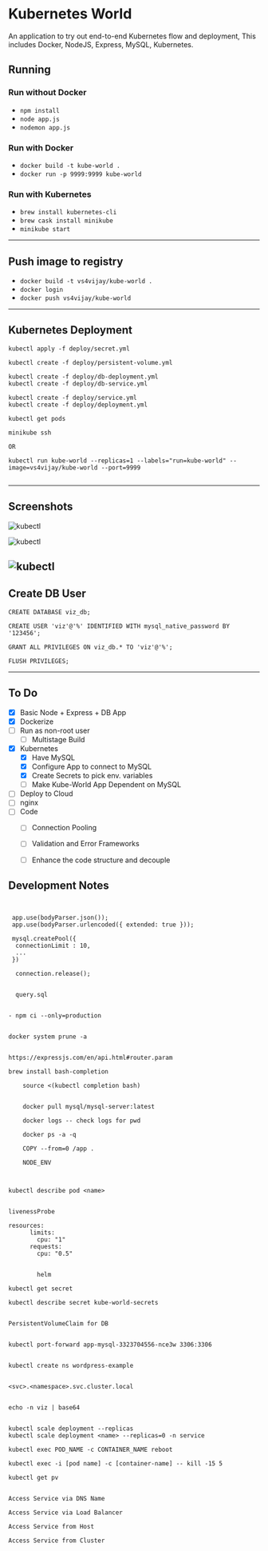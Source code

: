 # Kubernetes World

An application to try out end-to-end Kubernetes flow and deployment, This includes Docker, NodeJS, Express, MySQL, Kubernetes.



## Running

### Run without Docker

- `npm install`
- `node app.js`
- `nodemon app.js`

### Run with Docker

- `docker build -t kube-world .`
- `docker run -p 9999:9999 kube-world`

### Run with Kubernetes

- `brew install kubernetes-cli`
- `brew cask install minikube`
- `minikube start`
---



## Push image to registry
- `docker build -t vs4vijay/kube-world .`
- `docker login`
- `docker push vs4vijay/kube-world`
---



## Kubernetes Deployment

```
kubectl apply -f deploy/secret.yml

kubectl create -f deploy/persistent-volume.yml

kubectl create -f deploy/db-deployment.yml
kubectl create -f deploy/db-service.yml

kubectl create -f deploy/service.yml
kubectl create -f deploy/deployment.yml

kubectl get pods

minikube ssh

OR

kubectl run kube-world --replicas=1 --labels="run=kube-world" --image=vs4vijay/kube-world --port=9999


```
---



## Screenshots

![kubectl](screenshots/kubectl.png)

![kubectl](screenshots/dashboard.png)

![kubectl](screenshots/nodes.png)
---



## Create DB User

```
CREATE DATABASE viz_db;

CREATE USER 'viz'@'%' IDENTIFIED WITH mysql_native_password BY '123456';

GRANT ALL PRIVILEGES ON viz_db.* TO 'viz'@'%';

FLUSH PRIVILEGES;
```
---



## To Do

- [x] Basic Node + Express + DB App
- [x] Dockerize
- [ ] Run as non-root user
  - [ ] Multistage Build
- [x] Kubernetes
  - [x] Have MySQL
  - [x] Configure App to connect to MySQL
  - [x] Create Secrets to pick env. variables
  - [ ] Make Kube-World App Dependent on MySQL
- [ ] Deploy to Cloud
- [ ] nginx
- [ ] Code
  - [ ] Connection Pooling
  - [ ] Validation and Error Frameworks
  - [ ] Enhance the code structure and decouple



## Development Notes

```


 app.use(bodyParser.json());
 app.use(bodyParser.urlencoded({ extended: true }));

 mysql.createPool({
  connectionLimit : 10,
  ...
 })

  connection.release();


  query.sql


- npm ci --only=production


docker system prune -a


https://expressjs.com/en/api.html#router.param

brew install bash-completion

    source <(kubectl completion bash)


    docker pull mysql/mysql-server:latest

    docker logs -- check logs for pwd

    docker ps -a -q

    COPY --from=0 /app .

    NODE_ENV



kubectl describe pod <name>


livenessProbe

resources:
      limits:
        cpu: "1"
      requests:
        cpu: "0.5"


        helm

kubectl get secret

kubectl describe secret kube-world-secrets


PersistentVolumeClaim for DB


kubectl port-forward app-mysql-3323704556-nce3w 3306:3306


kubectl create ns wordpress-example


<svc>.<namespace>.svc.cluster.local


echo -n viz | base64


kubectl scale deployment --replicas
kubectl scale deployment <name> --replicas=0 -n service 

kubectl exec POD_NAME -c CONTAINER_NAME reboot

kubectl exec -i [pod name] -c [container-name] -- kill -15 5

kubectl get pv


Access Service via DNS Name

Access Service via Load Balancer

Access Service from Host

Access Service from Cluster

```